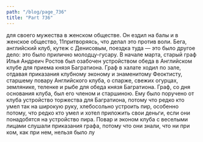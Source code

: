 ```yaml
---
path: "/blog/page_736"
title: "Part 736"
---
```


 для своего мужества в женском обществе. Он ездил на балы и в женское общество, 11притворяясь, что делал это против воли. Бега, английский клуб, кутеж с Денисовым, поездка туда — это было другое дело: это было прилично молодцу-гусару.
В начале марта, старый граф Илья Андреич Ростов был озабочен устройством обеда в Английском клубе для приема князя Багратиона.
Граф в халате ходил по зале, отдавая приказания клубному эконому и знаменитому Феоктисту, старшему повару Английского клуба, о спарже, свежих огурцах, землянике, теленке и рыбе для обеда князя Багратиона. Граф, со дня основания клуба, был его членом и старшиною. Ему было поручено от клуба устройство торжества для Багратиона, потому что редко кто умел так на широкую руку, хлебосольно устроить пир, особенно потому, что редко кто умел и хотел приложить свои деньги, если они понадобятся на устройство пира. Повар и эконом клуба с веселыми лицами слушали приказания графа, потому что они знали, что ни при ком, как при нем, нельзя было лу
